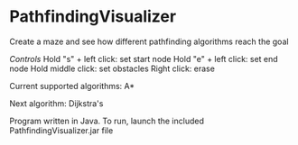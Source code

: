 # PathfindingVisualizer

Create a maze and see how different pathfinding algorithms reach the goal

*Controls*
Hold "s" + left click: set start node
Hold "e" + left click: set end node
Hold middle click: set obstacles
Right click: erase

Current supported algorithms:
A*

Next algorithm:
Dijkstra's


Program written in Java. To run, launch the included PathfindingVisualizer.jar file
